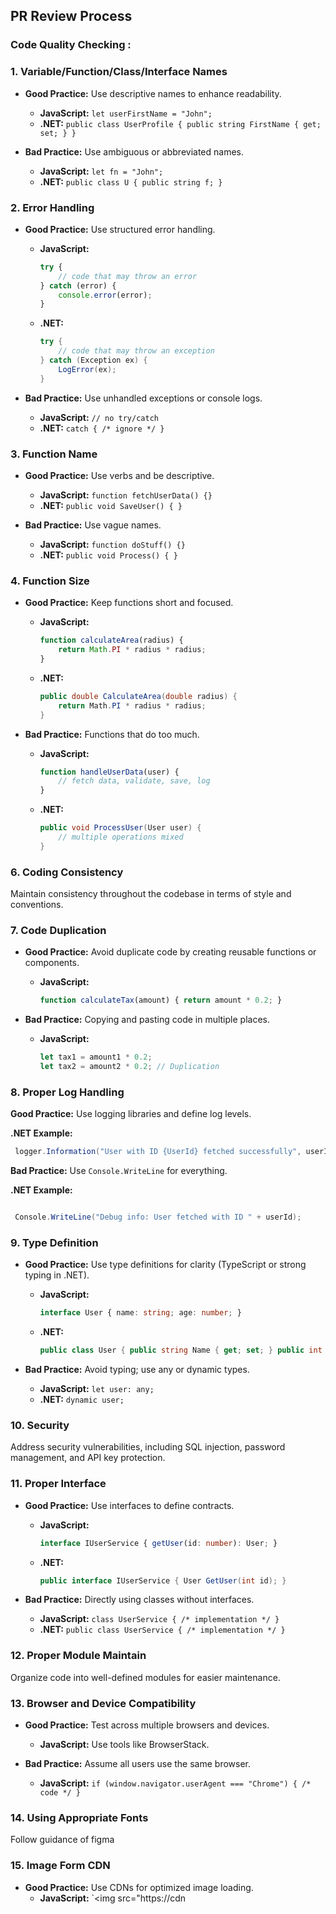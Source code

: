 ## PR Review Process

### Code Quality Checking :
### 1. **Variable/Function/Class/Interface Names**
- **Good Practice:** Use descriptive names to enhance readability.
  - **JavaScript:** `let userFirstName = "John";`
  - **.NET:** `public class UserProfile { public string FirstName { get; set; } }`
  
- **Bad Practice:** Use ambiguous or abbreviated names.
  - **JavaScript:** `let fn = "John";`
  - **.NET:** `public class U { public string f; }`

### 2. **Error Handling**
- **Good Practice:** Use structured error handling.
  - **JavaScript:** 
    ```javascript
    try {
        // code that may throw an error
    } catch (error) {
        console.error(error);
    }
    ```
  - **.NET:**
    ```csharp
    try {
        // code that may throw an exception
    } catch (Exception ex) {
        LogError(ex);
    }
    ```
  
- **Bad Practice:** Use unhandled exceptions or console logs.
  - **JavaScript:** `// no try/catch`
  - **.NET:** `catch { /* ignore */ }`

### 3. **Function Name**
- **Good Practice:** Use verbs and be descriptive.
  - **JavaScript:** `function fetchUserData() {}`
  - **.NET:** `public void SaveUser() { }`
  
- **Bad Practice:** Use vague names.
  - **JavaScript:** `function doStuff() {}`
  - **.NET:** `public void Process() { }`

### 4. **Function Size**
- **Good Practice:** Keep functions short and focused.
  - **JavaScript:** 
    ```javascript
    function calculateArea(radius) {
        return Math.PI * radius * radius;
    }
    ```
  - **.NET:** 
    ```csharp
    public double CalculateArea(double radius) {
        return Math.PI * radius * radius;
    }
    ```
  
- **Bad Practice:** Functions that do too much.
  - **JavaScript:**
    ```javascript
    function handleUserData(user) {
        // fetch data, validate, save, log
    }
    ```
  - **.NET:**
    ```csharp
    public void ProcessUser(User user) {
        // multiple operations mixed
    }
    ```

### 6. **Coding Consistency**
Maintain consistency throughout the codebase in terms of style and conventions.

### 7. **Code Duplication**
- **Good Practice:** Avoid duplicate code by creating reusable functions or components.
  - **JavaScript:** 
    ```javascript
    function calculateTax(amount) { return amount * 0.2; }
    ```
  
- **Bad Practice:** Copying and pasting code in multiple places.
  - **JavaScript:**
    ```javascript
    let tax1 = amount1 * 0.2;
    let tax2 = amount2 * 0.2; // Duplication
    ```

### 8. **Proper Log Handling**

**Good Practice:** Use logging libraries and define log levels.

**.NET Example:**
```csharp
 logger.Information("User with ID {UserId} fetched successfully", userId);
```

**Bad Practice:** Use `Console.WriteLine` for everything.

**.NET Example:**
```csharp

 Console.WriteLine("Debug info: User fetched with ID " + userId);

```

### 9. **Type Definition**
- **Good Practice:** Use type definitions for clarity (TypeScript or strong typing in .NET).
  - **JavaScript:** 
    ```typescript
    interface User { name: string; age: number; }
    ```
  - **.NET:** 
    ```csharp
    public class User { public string Name { get; set; } public int Age { get; set; } }
    ```
  
- **Bad Practice:** Avoid typing; use any or dynamic types.
  - **JavaScript:** `let user: any;`
  - **.NET:** `dynamic user;`

### 10. **Security**
Address security vulnerabilities, including SQL injection, password management, and API key protection.

### 11. **Proper Interface**
- **Good Practice:** Use interfaces to define contracts.
  - **JavaScript:** 
    ```typescript
    interface IUserService { getUser(id: number): User; }
    ```
  - **.NET:**
    ```csharp
    public interface IUserService { User GetUser(int id); }
    ```
  
- **Bad Practice:** Directly using classes without interfaces.
  - **JavaScript:** `class UserService { /* implementation */ }`
  - **.NET:** `public class UserService { /* implementation */ }`

### 12. **Proper Module Maintain**
Organize code into well-defined modules for easier maintenance.


### 13. **Browser and Device Compatibility**
- **Good Practice:** Test across multiple browsers and devices.
  - **JavaScript:** Use tools like BrowserStack.
  
- **Bad Practice:** Assume all users use the same browser.
  - **JavaScript:** `if (window.navigator.userAgent === "Chrome") { /* code */ }`


### 14. **Using Appropriate Fonts**
Follow guidance of figma 

### 15. **Image Form CDN**
- **Good Practice:** Use CDNs for optimized image loading.
  - **JavaScript:** `<img src="https://cdn



